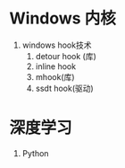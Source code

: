 # Windows 内核 
1. windows hook技术
   1. detour hook (库)
   2. inline hook
   3. mhook(库)
   4. ssdt hook(驱动) <!-- more -->

# 深度学习
1. Python